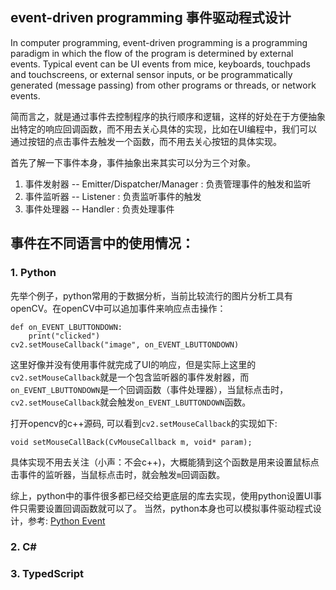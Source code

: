 ## event-driven programming 事件驱动程式设计

In computer programming, event-driven programming is a programming paradigm in which the flow of the program is determined by external events. Typical event can be UI events from mice, keyboards, touchpads and touchscreens, or external sensor inputs, or be programmatically generated (message passing) from other programs or threads, or network events.

简而言之，就是通过事件去控制程序的执行顺序和逻辑，这样的好处在于方便抽象出特定的响应回调函数，而不用去关心具体的实现，比如在UI编程中，我们可以通过按钮的点击事件去触发一个函数，而不用去关心按钮的具体实现。

首先了解一下事件本身，事件抽象出来其实可以分为三个对象。 
1. 事件发射器 -- Emitter/Dispatcher/Manager : 负责管理事件的触发和监听
2. 事件监听器 -- Listener : 负责监听事件的触发
3. 事件处理器 -- Handler : 负责处理事件


## 事件在不同语言中的使用情况：

### 1. Python
先举个例子，python常用的于数据分析，当前比较流行的图片分析工具有openCV。在openCV中可以追加事件来响应点击操作：

    def on_EVENT_LBUTTONDOWN:
        print("clicked")
    cv2.setMouseCallback("image", on_EVENT_LBUTTONDOWN)

这里好像并没有使用事件就完成了UI的响应，但是实际上这里的`cv2.setMouseCallback`就是一个包含监听器的事件发射器，而`on_EVENT_LBUTTONDOWN`是一个回调函数（事件处理器），当鼠标点击时，`cv2.setMouseCallback`就会触发`on_EVENT_LBUTTONDOWN`函数。

打开opencv的c++源码, 可以看到`cv2.setMouseCallback`的实现如下:

    void setMouseCallBack(CvMouseCallback m, void* param);

具体实现不用去关注（小声：不会c++)，大概能猜到这个函数是用来设置鼠标点击事件的监听器，当鼠标点击时，就会触发`m`回调函数。

综上，python中的事件很多都已经交给更底层的库去实现，使用python设置UI事件只需要设置回调函数就可以了。
当然，python本身也可以模拟事件驱动程式设计，参考: [Python Event](event.py)

### 2. C#


### 3. TypedScript